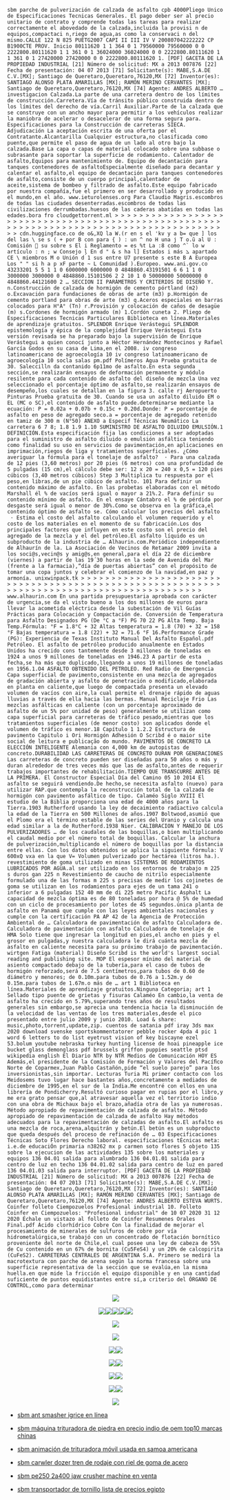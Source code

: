 
```
sbm parche de pulverización de calzada de asfalto cpb 4000Pliego Unico de Especificaciones Tecnicas Generales. El pago deber ser al precio unitario de contrato y comprende todas las tareas para realizar correctamente el abovedado de la calzada,incluida la provisi n de equipos,compactaci n,riego de agua,as como la conservaci n del mismo.CALLE 122 N 825 PUETG2007 CAPI II III IV V 200807042222222 CP B1900CTE PROV. Inicio 80111620 1 1 364 0 1 79560000 79560000 0 0 2222800.80111620 1 1 361 0 1 36024000 36024000 0 0 2222800.80111620 1 1 361 0 1 27420000 27420000 0 0 2222800.80111620 1. [PDF] GACETA DE LA PROPIEDAD INDUSTRIAL [21] Número de solicitud: MX a 2013 007876 [22] Fecha de presentación: 04 07 2013 [71] Solicitante(s): MABE,S.A.DE C.V.[MX]; Santiago de Queretaro,Queretaro,76120,MX [72] Inventor(es): SANTIAGO ALONSO PLATA AMARILLAS [MX]; RAMÓN MERINO CERVANTES [MX]; Santiago de Queretaro,Queretaro,76120,MX [74] Agente: ANDRES ALBERTO … investigacion Calzada.La parte de una carretera dentro de los límites de construcción.Carretera.Vía de tránsito público construida dentro de los límites del derecho de vía.Carril Auxiliar.Parte de la calzada que se construye con un ancho mayor para permitir a los vehículos realizar la maniobra de acelerar o desacelerar de una forma segura para. Especificaciones para la Construcción de carreteras SIECA. Adjudicación La aceptación escrita de una oferta por el Contratante.Alcantarilla Cualquier estructura,no clasificada como puente,que permite el paso de agua de un lado al otro bajo la calzada.Base La capa o capas de material colocado sobre una subbase o subrasante para soportar la superficie de rodamiento. Calentador de asfalto,Equipos para mantenimiento de. Equipo de decantación para tanques contenedores de asfaltoEspecialmente diseñado para decantar y calentar el asfalto,el equipo de decantación para tanques contenedores de asfalto,consiste de un cuerpo principal,calentador de aceite,sistema de bombeo y filtrado de asfalto.Este equipo fabricado por nuestra compañía,fue el primero en ser desarrollado y producido en el mundo,en el año. www.ieturolenses.org Para Claudio Magris.escombros de todas las ciudades desenterradas.escombros de todas las civilizaciones derrumbadas.huesos de las caderas abatidas en todas las edades.bora fro cloudgettorrent.ml > > > > > > > > > > > > > > > > > > > > > > > > > > > > > > > > > > > > > > > > > > > > > > > > > > > > > > > > > > > > > > > > > > > > > > > > > > > > > > > > > > > > > > > > > > cdn.huggingface.co de o&,XQ la W.(r en s el 'kv y a b= que ] los del las \ se s ( + por B con para { ) : un ^ no H una j T o.ũ al U : Comisión ޶ su sobre s El i Reglamento = es %t La :8 como ^` lo w artículo : n ; w Consejo ļ En d " & s ha l] Estados i más ܠ apartado CE \ miembros M o Unión d 1 sus entre U7 presente s este B A Europea Los " " si h a p xF parte ~ L Comunidad ).Europeo. www.ani.gov.co 43233201 5 5 1 1 0 6000000 6000000 0 4848860.43191501 6 6 1 1 0 3000000 3000000 0 4848860.15101506 2 2 10 1 0 50000000 50000000 0 4848860.44121600 2 … SECCION II PARÁMETROS Y CRITERIOS DE DISEÑO Y. n.Construcción de calzada de hormigón de cemento pórtland (m2) o.Excavación para fundaciones de obras de arte (m3) p.Hormigón de cemento portland para obras de arte (m3) q.Aceros especiales en barras colocados para H°A° (Tn) r.Provisión y colocación de caños de desagüe (m) s.Cordones de hormigón armado (m) 1.Cordón cuneta 2. Pliego de Especificaciones Tecnicas Particulares Biblioteca en línea.Materiales de aprendizaje gratuitos. SPLENDOR Enrique Verástegui SPLENDOR epistemología y épica de la complejidad Enrique Verástegui Esta versión revisada se ha preparado bajo la supervisión de Enrique Verástegui a quien conocí junto a Héctor Hernández Montecinos y Rafael García Godos en su casa de Lima,en el 2008. iv congreso latinoamericano de agroecología 10 iv congreso latinoamericano de agroecología 10 socla salas pm.pdf Polímeros Agua Prueba gratuita de 30. Saleccilln da contanido 6p11mo de asfalto.En esta segunda sección,se realizarán ensayos de deformación permanente y módulo resilente para cada contenido de asfalto del diseño de mezcla Una vez seleccionado el porcentaje óptimo de asfalto,se realizarán ensayos de desempeño,los cuales se detallan en la figura 3. calle rj Aeropuerto Pinturas Prueba gratuita de 30. Cuando se usa un asfalto diluido EM o EL (MC o SC),el contenido de asfalto puede.determinarse mediante la ecuación: P = 0.02a + 0.07b + 0.15c + 0.20d.Donde: P = porcentaje de asfalto en peso de agregado seco.a = porcentaje de agregado retenido en tamiz de 300 m (N°50) ANEXO a Especif Técnicas Neumático La carretera 6 7 8; 1.8 1.9 1.10 SUMINISTRO DE ASFALTO DILUIDO EMULSIÓN.1 DEFINICIÓN.Esta especificación fija las condiciones a ser adoptadas para el suministro de asfalto diluido o emulsión asfáltica teniendo como finalidad su uso en servicios de pavimentación,en aplicaciones en imprimación,riegos de liga y tratamientos superficiales. ¿Cómo averiguar la fórmula para el tonelaje de asfalto?  · Para una calzada de 12 pies (3,60 metros) por 20 pies (6 metros) con una profundidad de 5 pulgadas (15 cm),el cálculo debe ser: 12 x 20 = 240 x 0,5 = 120 pies cúbicos (3,40 metros cúbicos) Step 3 Multiplica tu respuesta por el peso,en libras,de un pie cúbico de asfalto. 101 Para definir un contenido máximo de asfalto. En las probetas elaboradas con el método Marshall él % de vacíos será igual o mayor a 21%.2. Para definir su contenido mínimo de asfalto. En el ensaye Cántabro el % de pérdida por desgaste será igual o menor de 30%.Como se observa en la gráfica,el contenido óptimo de asfalto se. Cómo calcular los precios del asfalto  · Estima el costo del asfalto calculando el volumen requerido y el costo de los materiales en el momento de su fabricación.Los dos principales factores que influyen en este costo son el precio del agregado de la mezcla y el del petróleo.El asfalto líquido es un subproducto de la industria de … Alhaurin.com.Periódico independiente de Alhaurín de la. La Asociación de Vecinos de Retamar 2009 invita a los soci@s,vecin@s y amig@s,en general,para el día 22 de diciembre (viernes) a partir de las 19´30 horas en la sede de Avenida del Mar (frente a la farmacia),“día de puertas abiertas” con el propósito de tomar una copa juntos y celebrar el comienzo de la navidad,en paz y armonía. unixwinpack.tk > > > > > > > > > > > > > > > > > > > > > > > > > > > > > > > > > > > > > > > > > > > > > > > > > > > > > > > > > > > > > > > > > > > > > > > > > > > > > > > > > > > > > > > > > > www.alhaurin.com En una partida presupuestaria aprobada con carácter de urgencia,se da el visto bueno a los dos millones de euros para llevar la acometida eléctrica desde la subestación de Vil Guías Prácticas para Colocación y Compactación de. Conversión de Temperatura para Asfalto Designados PG (De °C a °F) PG 70 22 PG Alta Temp. Baja Temp.Fórmula: °F = 1.8°C + 32 Altas temperatura = 1.8 (70) + 32 = 158 °F Bajas temperatura = 1.8 (22) + 32 = 71.6 °F 16.Performance Grade (PG): Experiencia de Texas Instituto Manual Del Asfalto Español.pdf Petróleo. El asfalto de petróleo producido anualmente en Estados Unidos ha crecido cons tantemente desde 3 millones de toneladas en 1924 a unos 9 millones de toneladas en 1946.23 A partir de esta fecha,se ha más que duplicado,llegando a unos 19 millones de toneladas en 1956.1.O4 ASFALTO OBTENIDO DEL PETROLEO. Red Radio de Emergencia Capa superficial de pavimento,consistente en una mezcla de agregados de gradación abierta y asfalto de penetración o modificado,elaborada en planta en caliente,que luego de compactada presenta un elevado volumen de vacíos con aire,la cual permite el drenaje rápido de aguas lluvias a través de ella hacia las bermas. Manual Reciclaje Frio Las mezclas asfálticas en caliente (con un porcentaje aproximado de asfalto de un 5% por unidad de peso) generalmente se utilizan como capa superficial para carreteras de tráfico pesado,mientras que los tratamientos superficiales (de menor costo) son aplicados donde el volumen de tráfico es menor.18 Capítulo 1 1.2.2 Estructura de pavimento Capitulo i Ori Hormigón Adhesión O Scribd é o maior site social de leitura e publicação do mundo. PAVIMENTOS DE CONCRETO LA ELECCIÓN INTELIGENTE Alemania con 4,000 km de autopistas de concreto.DURABILIDAD LAS CARRETERAS DE CONCRETO DURAN POR GENERACIONES Las carreteras de concreto pueden ser diseñadas para 50 años o más y duran alrededor de tres veces más que las de asfalto,antes de requerir trabajos importantes de rehabilitación.TIEMPO QUE TRANSCURRE ANTES DE LA PRIMERA. El Constructor Especial Día del Camino 05 10 2014 El asfalto se seguirá vendiendo.De hecho,se necesita asfalto (nuevo) para utilizar RAP.que contempla la reconstrucción total de la calzada de hormigón con pavimento asfáltico de tipo. Calaméo Siglo XVIII El estudio de la Biblia proporciona una edad de 4000 años para la Tierra.1903 Rutherford usando la ley de decaimiento radiactivo calcula la edad de la Tierra en 500 Millones de años.1907 Boltwood,asumió que el Plomo era el término estable de las series del Uranio y calcula una edad similar a la de Rutherford.1938 Nier. CALIBRACION Y MANEJO DE LOS PULVERIZADORES … de los caudales de las boquillas,o bien multiplicando el caudal medio por el número total de boquillas. Calcular la anchura de pulverización,multiplicando el número de boquillas por la distancia entre ellas. Con los datos obtenidos se aplica la siguiente fórmula: V 600xQ vxa en la que V= Volumen pulverizado por hectárea (litros ha.). revestimiento de goma utilizado en minas SISTEMAS DE RODAMIENTOS LUBRICADOS POR AGUA.al ser utilizado en los entornos de trabajo m 225 s duros gan 225 n Revestimiento de caucho de nitrilo especialmente formulado una de las formas m 225 s precisas de medir los cojinetes de goma se utilizan en los rodamientos para ejes de un tama 241 o inferior a 6 pulgadas 152 40 mm de di 225 metro Pacific Asphalt La capacidad de mezcla óptima es de 80 toneladas por hora @ 5% de humedad con un ciclo de procesamiento por lotes de 45 segundos.única planta de asfalto en Panamá que cumple con las leyes ambientales nacionales y cumple con la certificación PA AP 42 de la Agencia de Protección Ambiental de … Calculadora de pavimentación de asfalto Calculadora de. Calculadora de pavimentación con asfalto Calculadora de tonelaje de HMA Solo tiene que ingresar la longitud en pies,el ancho en pies y el grosor en pulgadas,y nuestra calculadora le dirá cuánta mezcla de asfalto en caliente necesita para su próximo trabajo de pavimentación. wirtgen Fatiga (material) Diseño Scribd is the world's largest social reading and publishing site. MOP El espesor mínimo del material de asiento compactado debajo de la tubería,para el caso de tubos de hormigón reforzado,será de 7.5 centímetros,para tubos de 0.60 de diámetro y menores; de 0.10m.para tubos de 0.76 a 1.52m.y de 0.15m.para tubos de 1.67m.o más de … art 1 Biblioteca en línea.Materiales de aprendizaje gratuitos.Ninguna Categoria; art 1 Sellado tipo puente de grietas y fisuras Calaméo En cambio,la venta de asfalto ha crecido en 5.79%,superando tres años de resultados generales sin embargo,se aprecia una tendencia hacia la disminución de la velocidad de las ventas de los tres materiales,desde el pico presentado entre julio 2009 y junio 2010. Load & share: music,photo,torrent,update,zip. cuentos de satania pdf iray 3ds max 2020 download svenske sportskommentatorer pebble rocker 4pda 4 pic 1 word 6 letters to do list eyetrust vision of key biscayne ezel 53.bolum youtube nebraska turkey hunting license de hoai pineapple ice bucket glass demonglass pdf brussels griffon puppies seattle ptsd wikipedia english El Diario NTR by NTR Medios de Comunicación HOY ES Además,el presidente de la Comisión de Formación y Valores del Pacíﬁco Norte de Coparmex,Juan Pablo Castañón,pide “el suelo parejo” para los inversionistas,sin importar. Lecturas Turia Mi primer contacto con los Meidosems tuvo lugar hace bastantes años,concretamente a mediados de diciembre de 1995,en el sur de la India.Me encontré con ellos en una librería de Pondicherry.Resultó curioso pagar en rupias por el libro,y me era grato pensar que,al atravesar aquella vez el territorio indio con una obra de Michaux bajo el brazo,añadía otra de las ya numerosas. Método apropiado de repavimentación de calzada de asfalto. Método apropiado de repavimentación de calzada de asfalto Hay métodos adecuados para la repavimentación de calzadas de asfalto.El asfalto es una mezcla de roca,arena,alquitrán y betún.El betún es un subproducto que queda después del proceso de refinación de … 03 Especificaciones Técnicas Soto Flores Derecho laboral. especificaciones tÉcnicas meta: i.e.de educaciÓn primaria n38262 mx p carmen soto flores 5 objeto 135 sobre la ejecucion de las actividades 135 sobre los materiales y equipos 136 04.01 salida para alumbrado 136 04.01.01 salida para centro de luz en techo 136 04.01.02 salida para centro de luz en pared 136 04.01.03 salida para interruptor. [PDF] GACETA DE LA PROPIEDAD INDUSTRIAL [21] Número de solicitud: MX a 2013 007876 [22] Fecha de presentación: 04 07 2013 [71] Solicitante(s): MABE,S.A.DE C.V.[MX]; Santiago de Queretaro,Queretaro,76120,MX [72] Inventor(es): SANTIAGO ALONSO PLATA AMARILLAS [MX]; RAMÓN MERINO CERVANTES [MX]; Santiago de Queretaro,Queretaro,76120,MX [74] Agente: ANDRES ALBERTO ESTEVA WURTS. Coinfer folleto Ciempozuelos Profesional industrial 10. Folleto Coinfer en Ciempozuelos: "Profesional industrial" de 10 07 2020 31 12 2020 Échale un vistazo al folleto de Coinfer Resumenes Orales Final.pdf Ácido clorhídrico Cobre Con la finalidad de mejorar el procesamiento de minerales de sulfuros de cobre por vía hidrometalúrgica,se trabajó con un concentrado de flotación bornítico proveniente del norte de Chile,el cual posee una ley de cabeza de 55% de Cu contenido en un 67% de bornita (Cu5FeS4) y un 20% de calcopirita (CuFeS2). CARRETERAS CENTRALES DE ARGENTINA S.A. Primero se medirá la macrotextura con parche de arena según la norma francesa sobre una superficie representativa de la sección que se evalúa,en la misma huella.en que mide la fricción el equipo disponible y en una cantidad suficiente de puntos equidistantes entre sí,a criterio del ÓRGANO DE CONTROL,como para determinar 
```

<div align="center">

<a href="https://es-crusher.shibang-china.com/github&k=sbm+parche+de+pulverizaci%C3%B3n+de+calzada+de+asfalto+cpb+4000"><img src="https://static.shibang-china.com/es/crusher/logo.jpg"></a>

<a href="https://es-crusher.shibang-china.com/github&k=sbm+parche+de+pulverizaci%C3%B3n+de+calzada+de+asfalto+cpb+4000"><img src="https://static.shibang-china.com/es/crusher/index.jpg"></a><a href="https://es-crusher.shibang-china.com/material.htmlgithub&k=sbm+parche+de+pulverizaci%C3%B3n+de+calzada+de+asfalto+cpb+4000"><img src="https://static.shibang-china.com/es/crusher/material.jpg"></a><a href="https://es-crusher.shibang-china.com/application.htmlgithub&k=sbm+parche+de+pulverizaci%C3%B3n+de+calzada+de+asfalto+cpb+4000"><img src="https://static.shibang-china.com/es/crusher/application.jpg"></a><a href="https://es-crusher.shibang-china.com/aboutus.htmlgithub&k=sbm+parche+de+pulverizaci%C3%B3n+de+calzada+de+asfalto+cpb+4000"><img src="https://static.shibang-china.com/es/crusher/aboutus.jpg"></a><a href="https://es-crusher.shibang-china.com/contact.htmlgithub&k=sbm+parche+de+pulverizaci%C3%B3n+de+calzada+de+asfalto+cpb+4000"><img src="https://static.shibang-china.com/es/crusher/contact.jpg"></a>

<a href="https://es-crusher.shibang-china.com/github&k=sbm+parche+de+pulverizaci%C3%B3n+de+calzada+de+asfalto+cpb+4000"><img src="https://static.shibang-china.com/es/crusher/banner.jpg"></a>

<a href="https://swt.shibang-china.com/github&k=sbm+parche+de+pulverizaci%C3%B3n+de+calzada+de+asfalto+cpb+4000"><img src="https://static.shibang-china.com/es/crusher/text.jpg"></a>

<a href="https://swt.shibang-china.com/github&k=sbm+parche+de+pulverizaci%C3%B3n+de+calzada+de+asfalto+cpb+4000"><img src="https://static.shibang-china.com/es/crusher/chat.jpg"></a><a href="https://es-crusher.shibang-china.com/contact.htmlgithub&k=sbm+parche+de+pulverizaci%C3%B3n+de+calzada+de+asfalto+cpb+4000"><img src="https://static.shibang-china.com/es/crusher/message.jpg"></a>

<a href="https://es-crusher.shibang-china.com/products/pe.htmlgithub&k=sbm+parche+de+pulverizaci%C3%B3n+de+calzada+de+asfalto+cpb+4000"><img src="https://static.shibang-china.com/es/crusher/pe.jpg"></a><a href="https://es-crusher.shibang-china.com/products/pf.htmlgithub&k=sbm+parche+de+pulverizaci%C3%B3n+de+calzada+de+asfalto+cpb+4000"><img src="https://static.shibang-china.com/es/crusher/pf.jpg"></a>

<a href="https://es-crusher.shibang-china.com/products/hpt.htmlgithub&k=sbm+parche+de+pulverizaci%C3%B3n+de+calzada+de+asfalto+cpb+4000"><img src="https://static.shibang-china.com/es/crusher/hpt.jpg"></a><a href="https://es-crusher.shibang-china.com/products/vsi.htmlgithub&k=sbm+parche+de+pulverizaci%C3%B3n+de+calzada+de+asfalto+cpb+4000"><img src="https://static.shibang-china.com/es/crusher/vsi.jpg"></a>

<a href="https://es-crusher.shibang-china.com/products/klv.htmlgithub&k=sbm+parche+de+pulverizaci%C3%B3n+de+calzada+de+asfalto+cpb+4000"><img src="https://static.shibang-china.com/es/crusher/klv.jpg"></a><a href="https://es-crusher.shibang-china.com/products/portable.htmlgithub&k=sbm+parche+de+pulverizaci%C3%B3n+de+calzada+de+asfalto+cpb+4000"><img src="https://static.shibang-china.com/es/crusher/portable.jpg"></a>

<a href="https://swt.shibang-china.com/github&k=sbm+parche+de+pulverizaci%C3%B3n+de+calzada+de+asfalto+cpb+4000"><img src="https://static.shibang-china.com/es/crusher/case.jpg"></a>

</div>


* [sbm ant smasher igrice en línea](sbm%20ant%20smasher%20igrice%20en%20l%C3%ADnea.md)

* [sbm máquina trituradora de piedra en precio indio de oem top10 marcas chinas](sbm%20m%C3%A1quina%20trituradora%20de%20piedra%20en%20precio%20indio%20de%20oem%20top10%20marcas%20chinas.md)

* [sbm animación de trituradora móvil usada en samoa americana](sbm%20animaci%C3%B3n%20de%20trituradora%20m%C3%B3vil%20usada%20en%20samoa%20americana.md)

* [sbm carwler dozer tren de rodaje con riel de goma de acero](sbm%20carwler%20dozer%20tren%20de%20rodaje%20con%20riel%20de%20goma%20de%20acero.md)

* [sbm pe250 2a400 jaw crusher machine en venta](sbm%20pe250%202a400%20jaw%20crusher%20machine%20en%20venta.md)

* [sbm transportador de tornillo lista de precios egipto](sbm%20transportador%20de%20tornillo%20lista%20de%20precios%20egipto.md)